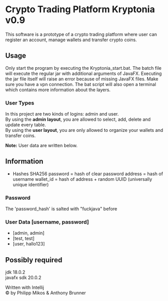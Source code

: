 # Crypto Trading Platform Kryptonia v0.9

This software is a prototype of a crypto trading platform where user can register an account, manage wallets and transfer crypto coins.

## Usage
Only start the program by executing the Kryptonia_start.bat. The batch file will execute the regular jar with additional arguments of JavaFX.
Executing the jar file itself will raise an error because of missing JavaFX files. Make sure you have a vpn connection.
The bat script will also open a terminal which contains more information about the layers.

### User Types
In this project are two kinds of logins: admin and user.  
By using the **admin layout**, you are allowed to select, add, delete and update every table.  
By using the **user layout**, you are only allowed to organize your wallets and transfer coins.  

**Note:** User data are written below.

## Information
- Hashes SHA256
password = hash of clear password
address = hash of username
wallet_id = hash of address + random UUID (universally unique identifier)

### Password
The 'password_hash' is salted with "fuckjava" before

### User Data [username, password]
- [admin, admin]
- [test, test]
- [user, hallo123]

## Possibly required
jdk 18.0.2  
javafx sdk 20.0.2

Written with Intellij  
&copy; by Philipp Mikos & Anthony Brunner



